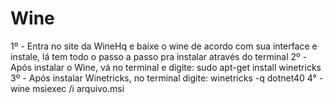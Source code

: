 # Wine
1º - Entra no site da WineHq e baixe o wine de acordo com sua interface e instale, lá tem todo o passo a passo pra instalar através do terminal
2º - Após instalar o Wine, vá no terminal e digite: sudo apt-get install winetricks
3º - Após instalar Winetricks, no terminal digite: winetricks -q dotnet40
4° - wine msiexec /i arquivo.msi
